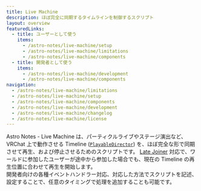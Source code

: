 ```yaml
---
title: Live Machine
description: ほぼ完全に同期するタイムラインを制御するスクリプト
layout: overview
featuredLinks:
  - title: ユーザーとして使う
    items:
      - /astro-notes/live-machine/setup
      - /astro-notes/live-machine/limitations
      - /astro-notes/live-machine/components
  - title: 開発者として使う
    items:
      - /astro-notes/live-machine/development
      - /astro-notes/live-machine/components
navigation:
  - /astro-notes/live-machine/limitations
  - /astro-notes/live-machine/setup
  - /astro-notes/live-machine/components
  - /astro-notes/live-machine/development
  - /astro-notes/live-machine/changelog
  - /astro-notes/live-machine/license
---
```


Astro Notes - Live Machine は、パーティクルライブやステージ演出など、 VRChat 上で動作させる Timeline ([`PlayableDirector`](https://docs.unity3d.com/ja/2022.3/ScriptReference/Playables.PlayableDirector.html)) を、ほぼ完全な形で同期させて再生、および停止させるためのスクリプトです。
[Late Joiner](https://creators.vrchat.com/worlds/udon/networking/late-joiners/) 対応で、ワールドに参加したユーザーが途中から参加した場合でも、現在の Timeline の再生位置に合わせて再生を開始します。  
開発者向けの各種イベントハンドラー対応、対応した方法でスクリプトを記述、設定することで、任意のタイミングで処理を追加することも可能です。
